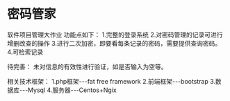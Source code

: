 # 密码管家
软件项目管理大作业
功能点如下：
1.完整的登录系统
2.对密码管理的记录可进行增删改查的操作
3.进行二次加密，即要看每条记录的密码，需要提供查询密码。
4.可检索记录

待完善：
未对信息的有效性进行验证，如是否输入为空等。

相关技术框架：
1.php框架---fat free framework
2.前端框架---bootstrap
3.数据库---Mysql
4.服务器---Centos+Ngix